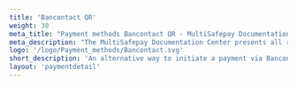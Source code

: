 ```yaml
---
title: 'Bancontact QR'
weight: 30
meta_title: "Payment methods Bancontact QR - MultiSafepay Documentation Center"
meta_description: "The MultiSafepay Documentation Center presents all relevant information about our Plugins and API. You can also find support pages for Payment Methods, Tools and General Questions as well as the contact details of our Support and Integration Teams."
logo: '/logo/Payment_methods/Bancontact.svg'
short_description: 'An alternative way to initiate a payment via Bancontact'
layout: 'paymentdetail'
---
```

